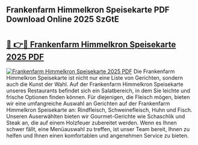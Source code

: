 ## Frankenfarm Himmelkron Speisekarte PDF Download Online 2025 SzGtE

# <h2><a href="http://gc8ewe4.nevu.top/?p=Frankenfarm+Himmelkron+Speisekarte">🔗 👉🔴 Frankenfarm Himmelkron Speisekarte 2025 PDF</a></h2>

[![Frankenfarm Himmelkron Speisekarte 2025 PDF](https://i.imgur.com/dBaPXMq.png)](http://gc8ewe4.nevu.top/?p=Frankenfarm+Himmelkron+Speisekarte)
Die Frankenfarm Himmelkron Speisekarte ist nicht nur eine Liste von Gerichten, sondern auch die Kunst der Wahl. Auf der Frankenfarm Himmelkron Speisekarte unseres Restaurants befindet sich ein Salatbereich, in dem Sie leichte und frische Optionen finden können. Für diejenigen, die Fleisch mögen, bieten wir eine umfangreiche Auswahl an Gerichten auf der Frankenfarm Himmelkron Speisekarte an: Rindfleisch, Schweinefleisch, Huhn und Fisch. Unseren Auserwählten bieten wir Gourmet-Gerichte wie Schaschlik und Steak an, die auf einem Holzfeuer zubereitet werden. Wenn es Ihnen schwer fällt, eine Menüauswahl zu treffen, ist unser Team bereit, Ihnen zu helfen und Ihnen einen komfortablen und angenehmen Service zu bieten.
